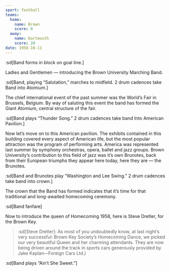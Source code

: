 ```yaml
---
sport: football
teams:
  home:
    name: Brown
    score: 0
  away:
    name: Dartmouth
    score: 20
date: 1958-10-11
---
```


:sd[Band forms in block on goal line.]

Ladies and Gentlemen — introducing the Brown University Marching Band.

:sd[Band, playing “Salutation,” marches to midfield. 2 drum cadences take Band into Atomium.]

The chief international event of the past summer was the World’s Fair in Brussels, Belgium. By way of saluting this event the band has formed the Giant Atomium, central structure of the fair.

:sd[Band plays “Thunder Song.” 2 drum cadences take band Into American Pavilion.]

Now let’s move on to this American pavilion. The exhibits contained in this building covered every aspect of American life, but the most popular attraction was the program of performing arts. America was represented last summer by symphony orchestras, opera, ballet and jazz groups. Brown University’s contribution to this field of jazz was it’s own Brunotes, back from their European triumphs they appear here today, here they are — the Brunotes.

:sd[Band and Brunotes play “Washington and Lee Swing.” 2 drum cadences take band into crown.]

The crown that the Band has formed indicates that it’s time for that traditional and long-awaited homecoming ceremony.

:sd[Band fanfare]

Now to introduce the queen of Homecoming 1958, here is Steve Dretler, for the Brown Key.

> :sd[Steve Dretler]: As most of you undoubtedly know, at last night’s very successful: Brown Key Society’s Homecoming Dance, we picked our very beautiful Queen and her charming attendants. They are now being driven around the track in sports cars generously provided by Jake Kaplan—Foreign Cars Ltd.)

:sd[Band plays “Ain’t She Sweet.”]
